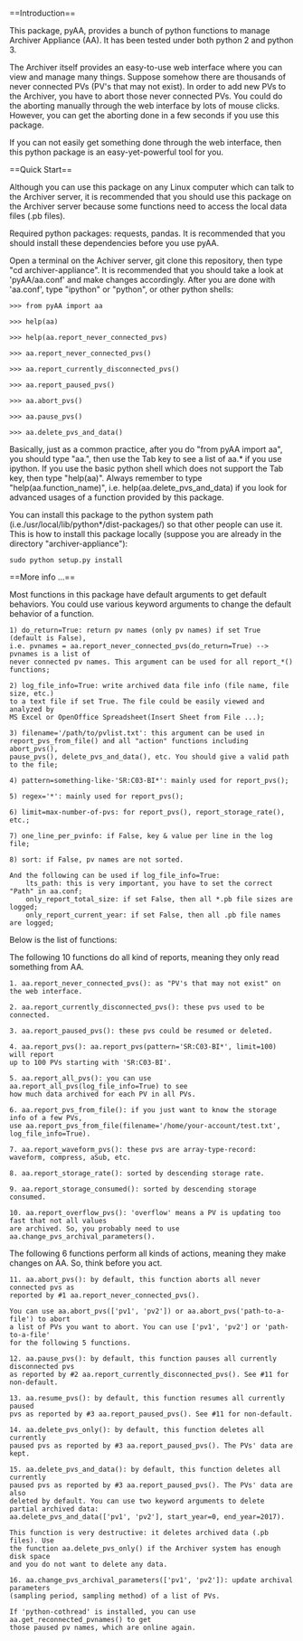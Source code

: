 ==Introduction==

This package, pyAA, provides a bunch of python functions to manage Archiver Appliance (AA).
It has been tested under both python 2 and python 3.

The Archiver itself provides an easy-to-use web interface where you can view and 
manage many things. Suppose somehow there are thousands of never connected PVs 
(PV's that may not exist). In order to add new PVs to the Archiver, you have to 
abort those never connected PVs. You could do the aborting manually through the 
web interface by lots of mouse clicks. However, you can get the aborting done in 
a few seconds if you use this package.

If you can not easily get something done through the web interface, then this 
python package is an easy-yet-powerful tool for you.      
 

==Quick Start==

Although you can use this package on any Linux computer which can talk to the Archiver
server, it is recommended that you should use this package on the Archiver server because
some functions need to access the local data files (.pb files).

Required python packages: requests, pandas. It is recommended that you should install 
these dependencies before you use pyAA.  

Open a terminal on the Achiver server, git clone this repository, then type "cd archiver-appliance".
It is recommended that you should take a look at 'pyAA/aa.conf' and make changes accordingly.
After you are done with 'aa.conf', type "ipython" or "python", or other python shells: 

    >>> from pyAA import aa
    
    >>> help(aa)
    
    >>> help(aa.report_never_connected_pvs)
    
    >>> aa.report_never_connected_pvs()
    
    >>> aa.report_currently_disconnected_pvs()
    
    >>> aa.report_paused_pvs()
    
    >>> aa.abort_pvs()
    
    >>> aa.pause_pvs()
    
    >>> aa.delete_pvs_and_data()

Basically, just as a common practice, after you do "from pyAA import aa", you should type 
"aa.", then use the Tab key to see a list of aa.* if you use ipython. If you use
the basic python shell which does not support the Tab key, then type "help(aa)".
Always remember to type "help(aa.function_name)", i.e. help(aa.delete_pvs_and_data)
if you look for advanced usages of a function provided by this package.

You can install this package to the python system path (i.e./usr/local/lib/python*/dist-packages/)
so that other people can use it. This is how to install this package locally (suppose 
you are already in the directory "archiver-appliance"):

    sudo python setup.py install
    

==More info ...==

Most functions in this package have default arguments to get default behaviors. 
You could use various keyword arguments to change the default behavior of a function.
  
    1) do_return=True: return pv names (only pv names) if set True (default is False), 
    i.e. pvnames = aa.report_never_connected_pvs(do_return=True) --> pvnames is a list of 
    never connected pv names. This argument can be used for all report_*() functions; 
    
    2) log_file_info=True: write archived data file info (file name, file size, etc.) 
    to a text file if set True. The file could be easily viewed and analyzed by 
    MS Excel or OpenOffice Spreadsheet(Insert Sheet from File ...);
        
    3) filename='/path/to/pvlist.txt': this argument can be used in 
    report_pvs_from_file() and all "action" functions including abort_pvs(), 
    pause_pvs(), delete_pvs_and_data(), etc. You should give a valid path to the file; 
    
    4) pattern=something-like-'SR:C03-BI*': mainly used for report_pvs(); 
     
    5) regex='*': mainly used for report_pvs();  
    
    6) limit=max-number-of-pvs: for report_pvs(), report_storage_rate(), etc.; 
    
    7) one_line_per_pvinfo: if False, key & value per line in the log file;
    
    8) sort: if False, pv names are not sorted.
    
    And the following can be used if log_file_info=True: 
        lts_path: this is very important, you have to set the correct "Path" in aa.conf; 
        only_report_total_size: if set False, then all *.pb file sizes are logged; 
        only_report_current_year: if set False, then all .pb file names are logged;


Below is the list of functions:

  The following 10 functions do all kind of reports, meaning they only read something from AA. 

    1. aa.report_never_connected_pvs(): as "PV's that may not exist" on the web interface.

    2. aa.report_currently_disconnected_pvs(): these pvs used to be connected.
    
    3. aa.report_paused_pvs(): these pvs could be resumed or deleted. 
    
    4. aa.report_pvs(): aa.report_pvs(pattern='SR:C03-BI*', limit=100) will report 
    up to 100 PVs starting with 'SR:C03-BI'.   

    5. aa.report_all_pvs(): you can use aa.report_all_pvs(log_file_info=True) to see
    how much data archived for each PV in all PVs.   
    
    6. aa.report_pvs_from_file(): if you just want to know the storage info of a few PVs, 
    use aa.report_pvs_from_file(filename='/home/your-account/test.txt', log_file_info=True).
    
    7. aa.report_waveform_pvs(): these pvs are array-type-record: waveform, compress, aSub, etc.
    
    8. aa.report_storage_rate(): sorted by descending storage rate.
    
    9. aa.report_storage_consumed(): sorted by descending storage consumed.
    
    10. aa.report_overflow_pvs(): 'overflow' means a PV is updating too fast that not all values
    are archived. So, you probably need to use aa.change_pvs_archival_parameters(). 
    
  The following 6 functions perform all kinds of actions, meaning they make changes on AA. 
  So, think before you act. 
        
    11. aa.abort_pvs(): by default, this function aborts all never connected pvs as
    reported by #1 aa.report_never_connected_pvs().
    
    You can use aa.abort_pvs(['pv1', 'pv2']) or aa.abort_pvs('path-to-a-file') to abort
    a list of PVs you want to abort. You can use ['pv1', 'pv2'] or 'path-to-a-file' 
    for the following 5 functions. 
    
    12. aa.pause_pvs(): by default, this function pauses all currently disconnected pvs
    as reported by #2 aa.report_currently_disconnected_pvs(). See #11 for non-default.
    
    13. aa.resume_pvs(): by default, this function resumes all currently paused 
    pvs as reported by #3 aa.report_paused_pvs(). See #11 for non-default.

    14. aa.delete_pvs_only(): by default, this function deletes all currently 
    paused pvs as reported by #3 aa.report_paused_pvs(). The PVs' data are kept. 

    15. aa.delete_pvs_and_data(): by default, this function deletes all currently 
    paused pvs as reported by #3 aa.report_paused_pvs(). The PVs' data are also 
    deleted by default. You can use two keyword arguments to delete partial archived data: 
    aa.delete_pvs_and_data(['pv1', 'pv2'], start_year=0, end_year=2017).  
    
    This function is very destructive: it deletes archived data (.pb files). Use 
    the function aa.delete_pvs_only() if the Archiver system has enough disk space 
    and you do not want to delete any data.   
    
    16. aa.change_pvs_archival_parameters(['pv1', 'pv2']): update archival parameters 
    (sampling period, sampling method) of a list of PVs. 
    
    If 'python-cothread' is installed, you can use aa.get_reconnected_pvnames() to get
    those paused pv names, which are online again.
